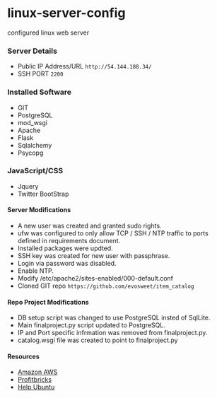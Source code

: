 # linux-server-config
configured linux  web server

### Server Details
* Public IP Address/URL `http://54.144.188.34/`
* SSH PORT `2200`

### Installed Software
* GIT
* PostgreSQL
* mod_wsgi
* Apache
* Flask
* Sqlalchemy
* Psycopg

### JavaScript/CSS
* Jquery
* Twitter BootStrap


#### Server Modifications
* A new user was created and granted sudo rights.
* ufw was configured to only allow TCP / SSH / NTP traffic to ports defined in requirements document.
* Installed packages were updted.
* SSH key was created for new user with passphrase.
* Login via password was disabled.
* Enable NTP.
* Modify /etc/apache2/sites-enabled/000-default.conf
* Cloned GIT repo ```https://github.com/evosweet/item_catalog```

#### Repo Project Modifications
* DB setup script was changed to use PostgreSQL insted of SqlLite.
* Main finalproject.py script updated to PostgreSQL.
* IP and Port specific infrmation was removed from finalproject.py.
* catalog.wsgi file was created to point to finalproject.py

#### Resources
* [Amazon AWS](https://aws.amazon.com/)
* [Profitbricks](https://devops.profitbricks.com/tutorials/deploy-a-flask-application-on-ubuntu-1404/)
* [Help Ubuntu](https://help.ubuntu.com/12.04/serverguide/firewall.html)
